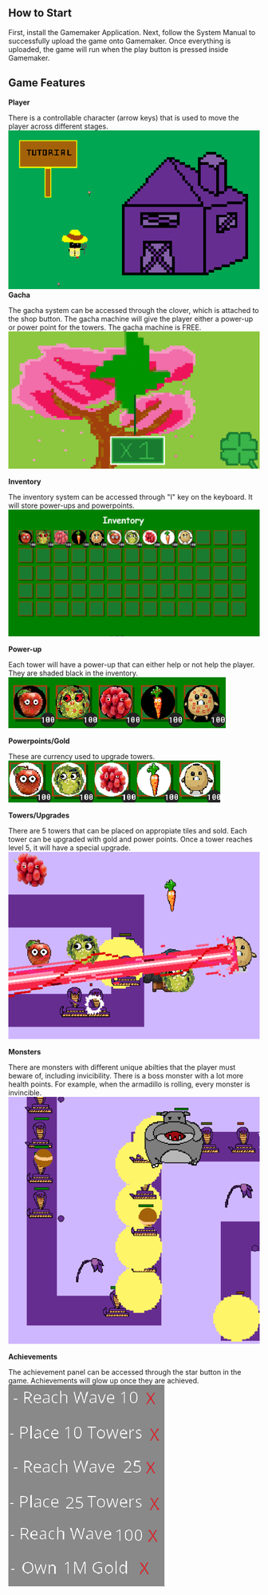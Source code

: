 ## How to Start
First, install the Gamemaker Application. Next, follow the System Manual to successfully upload the game onto Gamemaker. Once everything is uploaded, the game will run when the play button is pressed inside Gamemaker.
## Game Features
**Player**

There is a controllable character (arrow keys) that is used to move the player across different stages.
![Alt text](image.png)
**Gacha**

The gacha system can be accessed through the clover, which is attached to the shop button. The gacha machine will give the player either a power-up or power point for the towers. The gacha machine is FREE.
![Alt text](image-1.png)

**Inventory**

The inventory system can be accessed through "I" key on the keyboard. It will store power-ups and powerpoints.
![Alt text](image-2.png)

**Power-up**

Each tower will have a power-up that can either help or not help the player. They are shaded black in the inventory.
![Alt text](image-3.png)

**Powerpoints/Gold**

These are currency used to upgrade towers.
![Alt text](image-4.png)

**Towers/Upgrades**

There are 5 towers that can be placed on appropiate tiles and sold. Each tower can be upgraded with gold and power points. Once a tower reaches level 5, it will have a special upgrade.
![Alt text](image-6.png)

**Monsters**

There are monsters with different unique abilties that the player must beware of, including invicibility. There is a boss monster with a lot more health points. For example, when the armadillo is rolling, every monster is invincible.
![Alt text](image-7.png)

**Achievements**

The achievement panel can be accessed through the star button in the game. Achievements will glow up once they are achieved.
![Alt text](image-8.png)